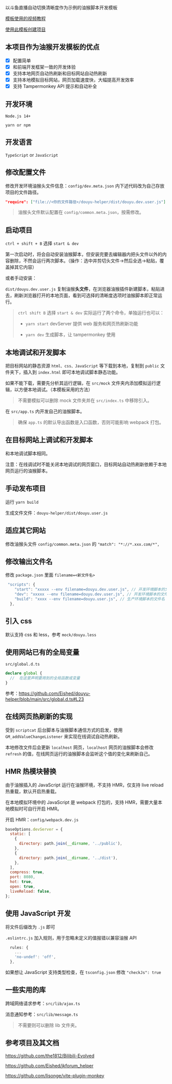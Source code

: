 以斗鱼直播自动切换清晰度作为示例的油猴脚本开发模板

[模板使用的视频教程](https://www.bilibili.com/video/BV1oB4y1478c)

[使用此模板创建项目](https://github.com/Eished/monkey-template/generate)

## 本项目作为油猴开发模板的优点

- [x] 配置简单
- [x] 和前端开发框架一致的开发体验
- [x] 支持本地网页自动热刷新和目标网站自动热刷新
- [x] 支持本地模拟目标网站，网页加载速度快，大幅提高开发效率
- [x] 支持 Tampermonkey API 提示和自动补全

## 开发环境

`Node.js 14+`

`yarn or npm`

## 开发语言

`TypeScript` or `JavaScript`

## 修改配置文件

修改开发环境油猴头文件信息：`config/dev.meta.json` 内下述代码改为自己存放项目的文件路径。

```json
"require": ["file://<你的文件路径>/douyu-helper/dist/douyu.dev.user.js"]
```

> 油猴头文件默认配置在 `config/common.meta.json`，按需修改。

## 启动项目

`ctrl + shift + B` 选择 `start & dev`

第一次启动时，将会自动安装油猴脚本，但安装完要去编辑器内把头文件以外的内容删除，不然会运行两次脚本。（操作：选中并剪切头文件->然后全选->粘贴，覆盖掉其它内容）

或者手动安装：

`dist/douyu.dev.user.js` 复制油猴**头文件**，在浏览器油猴插件新建脚本，粘贴进去，刷新浏览器打开的本地页面，看到可选择的清晰度选项时油猴脚本即正常运行。

> `ctrl shift B` 选择 `start & dev` 实际运行了两个命令，单独运行也可以：
>
> - `yarn start` devServer 提供 web 服务和网页热刷新功能
>
> - `yarn dev` 生成脚本，让 tampermonkey 使用

## 本地调试和开发脚本

把目标网站的静态资源 `html、css、JavaScript` 等下载到本地，复制到 `public` 文件夹下，插入到 `index.html` 即可本地调试脚本静态功能。

如果不能下载，需要先分析其运行逻辑，在 `src/mock` 文件夹内添加模拟运行逻辑，以方便本地调试。（本模板采用的方法）

> 不需要模拟可以删除 mock 文件夹并在 `src/index.ts` 中移除引入。

在 `src/app.ts` 内开发自己的油猴脚本。

> 确保 `app.ts` 的默认导出函数是入口函数，否则可能影响 webpack 打包。

## 在目标网站上调试和开发脚本

和本地调试脚本相同。

注意：在线调试时不能关闭本地调试的网页窗口，目标网站自动热刷新依赖于本地网页运行的油猴脚本。

## 手动发布项目

运行 `yarn build`

生成文件文件：`douyu-helper/dist/douyu.user.js`

## 适应其它网站

修改油猴头文件 `config/common.meta.json` 的 `"match": "*://*.xxx.com/*",`

## 修改输出文件名

修改 `package.json` 里面 `filename=<新文件名>`

```javascript
 "scripts": {
    "start": "xxxxx --env filename=douyu.dev.user.js", // 开发环境脚本的文件名
    "dev": "xxxxx --env filename=douyu.dev.user.js", // 开发环境脚本的文件名
    "build": "xxxx --env filename=douyu.user.js", // 生产环境脚本的文件名
  },
```

## 引入 css

默认支持 css 和 less，参考 `mock/douyu.less`

## 使用网站已有的全局变量

`src/global.d.ts`

```typescript
declare global {
  //  在这里声明要用到的全局函数或变量
}
```

参考：https://github.com/Eished/douyu-helper/blob/main/src/global.d.ts#L23

## 在线网页热刷新的实现

受到 `scriptcat` 后台脚本与油猴脚本通信方式的启发，使用 `GM_addValueChangeListener` 来实现在线调试自动热刷新。

本地修改文件后会更新 `localhost` 网页，`localhost` 网页的油猴脚本会修改 `refresh` 的值，在线网页运行的油猴脚本会监听这个值的变化来刷新自己。

## HMR 热模块替换

由于油猴插入的 JavaScript 运行在油猴环境，不支持 HMR，仅支持 live reload 热重载，默认开启热重载。

在本地模拟环境中的 JavaScript 是 webpack 打包的，支持 HMR，需要大量本地模拟时可自行开启 HMR。

开启 HMR：`config/webpack.dev.js`

```javascript
baseOptions.devServer = {
  static: [
    {
      directory: path.join(__dirname, '../public'),
    },
    {
      directory: path.join(__dirname, '../dist'),
    },
  ],
  compress: true,
  port: 8080,
  hot: true,
  open: true,
  liveReload: false,
};
```

## 使用 JavaScript 开发

将文件后缀改为 `.js` 即可

`.eslintrc.js` 加入规则，用于忽略未定义的值报错以兼容油猴 API

```javascript
  rules: {
    ...
    'no-undef': 'off',
  },
```

如果想让 JavaScript 支持类型检查，在 `tsconfig.json` 修改 `"checkJs": true`

## 一些实用的库

跨域网络请求参考：`src/lib/ajax.ts`

消息通知参考：`src/lib/message.ts`

> 不需要则可以删除 lib 文件夹。

## 参考项目及其文档

https://github.com/the1812/Bilibili-Evolved

https://github.com/Eished/jkforum_helper

https://github.com/lisonge/vite-plugin-monkey

